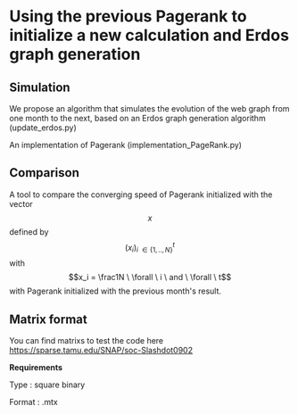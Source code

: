 # Using the previous Pagerank to initialize a new calculation and Erdos graph generation

## Simulation
We propose an algorithm that simulates the evolution of the web graph from one month to the next, based on an Erdos graph generation algorithm (update_erdos.py)

An implementation of Pagerank (implementation_PageRank.py)

## Comparison

A tool to compare the converging speed of Pagerank initialized with the vector $$x$$ defined by $$\left(x_i\right)^t_{i\ \in \{1,..,N\}}$$ with $$x_i = \frac1N \ \forall \ i \ and \ \forall \ t$$
with Pagerank initialized with the previous month's result.

## Matrix format

You can find matrixs to test the code here https://sparse.tamu.edu/SNAP/soc-Slashdot0902

**Requirements**

Type : square binary

Format : .mtx
